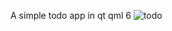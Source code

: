 
A simple todo app in qt qml 6
![todo](https://github.com/user-attachments/assets/401cdf28-7bd0-433b-a483-c7b2df40d45b)

